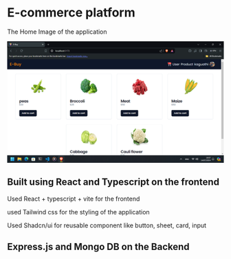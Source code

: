 # E-commerce platform 

The Home Image of the application

![Image description](https://github.com/kaguthi/typescript-ecommerce/blob/main/client/public/e-commerce.png)
## Built using React and Typescript on the frontend

Used React + typescript + vite for the frontend

used Tailwind css for the styling of the application

Used Shadcn/ui for reusable component like button, sheet, card, input
## Express.js and Mongo DB on the Backend